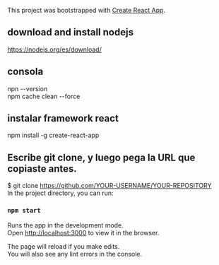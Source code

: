 This project was bootstrapped with [Create React App](https://github.com/facebook/create-react-app).
## download and install nodejs
https://nodejs.org/es/download/

## consola 
npn --version<br />
npm cache clean --force

## instalar framework react
npm install -g create-react-app

## Escribe git clone, y luego pega la URL que copiaste antes.<br />
$ git clone https://github.com/YOUR-USERNAME/YOUR-REPOSITORY<br />
In the project directory, you can run:

### `npm start`

Runs the app in the development mode.<br />
Open [http://localhost:3000](http://localhost:3000) to view it in the browser.

The page will reload if you make edits.<br />
You will also see any lint errors in the console.

